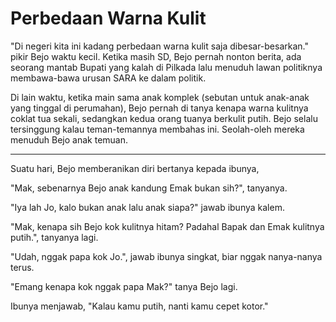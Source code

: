 # Perbedaan Warna Kulit



"Di negeri kita ini kadang perbedaan warna kulit saja dibesar-besarkan." pikir Bejo waktu kecil. Ketika masih SD, Bejo pernah nonton berita, ada seorang mantab Bupati yang kalah di Pilkada lalu menuduh lawan politiknya membawa-bawa urusan SARA ke dalam politik.

Di lain waktu, ketika main sama anak komplek (sebutan untuk anak-anak yang tinggal di perumahan), Bejo pernah di tanya kenapa warna kulitnya coklat tua sekali, sedangkan kedua orang tuanya berkulit putih. Bejo selalu tersinggung kalau teman-temannya membahas ini. Seolah-oleh mereka menuduh Bejo anak temuan.

***

Suatu hari, Bejo memberanikan diri bertanya kepada ibunya,

"Mak, sebenarnya Bejo anak kandung Emak bukan sih?", tanyanya.

"Iya lah Jo, kalo bukan anak lalu anak siapa?" jawab ibunya kalem.

"Mak, kenapa sih Bejo kok kulitnya hitam? Padahal Bapak dan Emak kulitnya putih.", tanyanya lagi.

"Udah, nggak papa kok Jo.", jawab ibunya singkat, biar nggak nanya-nanya terus.

"Emang kenapa kok nggak papa Mak?" tanya Bejo lagi.

Ibunya menjawab, "Kalau kamu putih, nanti kamu cepet kotor."
